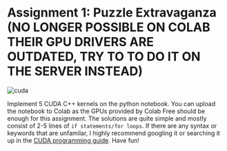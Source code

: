# Assignment 1: Puzzle Extravaganza (NO LONGER POSSIBLE ON COLAB THEIR GPU DRIVERS ARE OUTDATED, TRY TO TO DO IT ON THE SERVER INSTEAD)
![cuda](https://github.com/user-attachments/assets/999af28c-9f0e-41d9-99a4-e60ebd5bea0b)

Implement 5 CUDA C++ kernels on the python notebook. You can upload the notebook to Colab as the GPUs provided by Colab Free should be enough for this assignment. The solutions are quite simple and mostly consist of 2-5 lines of `if statements/for loops`. If there are any syntax or keywords that are unfamilar, I highly recommend googling it or searching it up in the [CUDA programming guide](https://docs.nvidia.com/cuda/cuda-c-programming-guide/#programming-model). Have fun!

